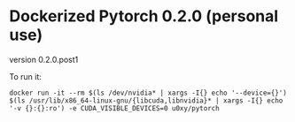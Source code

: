 # Dockerized Pytorch 0.2.0 (personal use)
version 0.2.0.post1

To run it:

    docker run -it --rm $(ls /dev/nvidia* | xargs -I{} echo '--device={}') $(ls /usr/lib/x86_64-linux-gnu/{libcuda,libnvidia}* | xargs -I{} echo '-v {}:{}:ro') -e CUDA_VISIBLE_DEVICES=0 u0xy/pytorch
